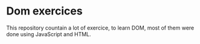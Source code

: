 # Dom exercices

This repository countain a lot of exercice, to learn DOM, most of them were done using JavaScript and HTML.
